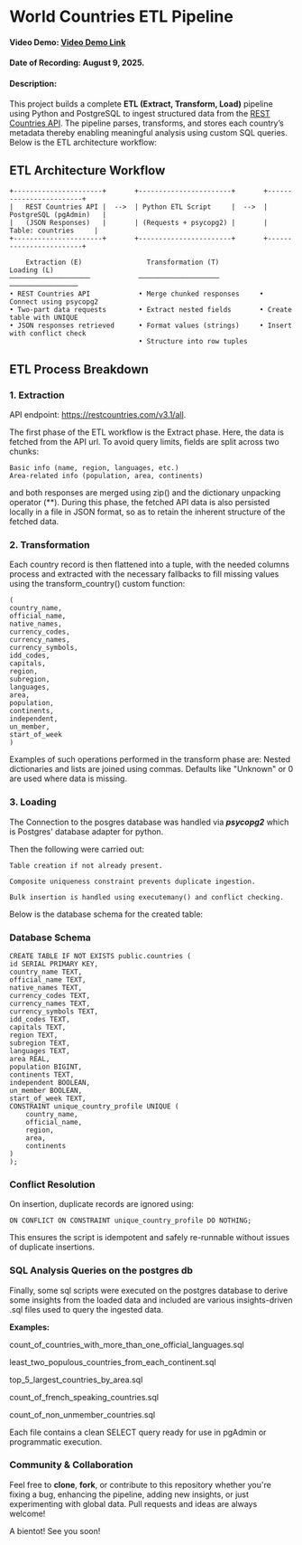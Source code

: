 # World Countries ETL Pipeline
#### Video Demo:  [Video Demo Link](<https://youtu.be/X2B00p8TXl8>)
#### Date of Recording: August 9, 2025.

#### Description:
This project builds a complete **ETL (Extract, Transform, Load)** pipeline using Python and PostgreSQL to ingest structured data from the [REST Countries API](https://restcountries.com). The pipeline parses, transforms, and stores each country’s metadata thereby enabling meaningful analysis using custom SQL queries. Below is the ETL architecture workflow:


## ETL Architecture Workflow

```
+----------------------+       +-----------------------+       +------------------------+
|   REST Countries API |  -->  | Python ETL Script     |  -->  | PostgreSQL (pgAdmin)   |
|   (JSON Responses)   |       | (Requests + psycopg2) |       |   Table: countries     |
+----------------------+       +-----------------------+       +------------------------+

    Extraction (E)                Transformation (T)                  Loading (L)    
────────────────────            ────────────────────                ─────────────────
• REST Countries API            • Merge chunked responses     • Connect using psycopg2 
• Two-part data requests        • Extract nested fields       • Create table with UNIQUE
• JSON responses retrieved      • Format values (strings)     • Insert with conflict check
                                • Structure into row tuples
```


## ETL Process Breakdown
### 1. Extraction
API endpoint: https://restcountries.com/v3.1/all.

The first phase of the ETL workflow is the Extract phase. Here, the data is fetched from the API url.
To avoid query limits, fields are split across two chunks:
```
Basic info (name, region, languages, etc.)
Area-related info (population, area, continents)
```

and both responses are merged using zip() and the dictionary unpacking operator (**).
During this phase, the fetched API data is also persisted locally in a file in JSON format, so as to retain the inherent structure of the fetched data.

### 2. Transformation
Each country record is then flattened into a tuple, with the needed columns process and extracted with the necessary fallbacks to fill missing values using the transform_country() custom function:
```
(
country_name,
official_name,
native_names,
currency_codes,
currency_names,
currency_symbols,
idd_codes,
capitals,
region,
subregion,
languages,
area,
population,
continents,
independent,
un_member,
start_of_week
)
```
Examples of such operations performed in the transform phase are:
Nested dictionaries and lists are joined using commas.
Defaults like "Unknown" or 0 are used where data is missing.

### 3. Loading
The Connection to the posgres database was handled via ***psycopg2*** which is Postgres' database adapter for python.

Then the following were carried out:
```
Table creation if not already present.

Composite uniqueness constraint prevents duplicate ingestion.

Bulk insertion is handled using executemany() and conflict checking.
```

Below is the database schema for the created table:
### Database Schema
```
CREATE TABLE IF NOT EXISTS public.countries (
id SERIAL PRIMARY KEY,
country_name TEXT,
official_name TEXT,
native_names TEXT,
currency_codes TEXT,
currency_names TEXT,
currency_symbols TEXT,
idd_codes TEXT,
capitals TEXT,
region TEXT,
subregion TEXT,
languages TEXT,
area REAL,
population BIGINT,
continents TEXT,
independent BOOLEAN,
un_member BOOLEAN,
start_of_week TEXT,
CONSTRAINT unique_country_profile UNIQUE (
    country_name,
    official_name,
    region,
    area,
    continents
)
);
```

### Conflict Resolution
On insertion, duplicate records are ignored using:
```
ON CONFLICT ON CONSTRAINT unique_country_profile DO NOTHING;
```
This ensures the script is idempotent and safely re-runnable without issues of duplicate insertions.

### SQL Analysis Queries on the postgres db
Finally, some sql scripts were executed on the postgres database to derive some insights from the loaded data and included are various insights-driven .sql files used to query the ingested data.

**Examples:**

count_of_countries_with_more_than_one_official_languages.sql

least_two_populous_countries_from_each_continent.sql

top_5_largest_countries_by_area.sql

count_of_french_speaking_countries.sql

count_of_non_unmember_countries.sql

Each file contains a clean SELECT query ready for use in pgAdmin or programmatic execution.

### Community & Collaboration
Feel free to **clone**, **fork**, or contribute to this repository whether you're fixing a bug, enhancing the pipeline, adding new insights, or just experimenting with global data. Pull requests and ideas are always welcome!

A bientot! See you soon!

